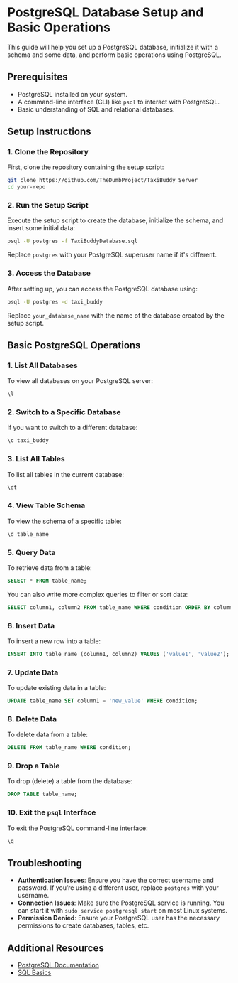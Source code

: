  # PostgreSQL Database Setup and Basic Operations
 
 This guide will help you set up a PostgreSQL database, initialize it with a schema and some data, and perform basic operations using PostgreSQL.
 
 ## Prerequisites
 
 - PostgreSQL installed on your system.
 - A command-line interface (CLI) like `psql` to interact with PostgreSQL.
 - Basic understanding of SQL and relational databases.
 
 ## Setup Instructions
 
 ### 1. Clone the Repository
 
 First, clone the repository containing the setup script:
 
 ```bash
 git clone https://github.com/TheDumbProject/TaxiBuddy_Server
 cd your-repo
 ```
 
 ### 2. Run the Setup Script
 
 Execute the setup script to create the database, initialize the schema, and insert some initial data:
 
 ```bash
 psql -U postgres -f TaxiBuddyDatabase.sql
 ```
 
 Replace `postgres` with your PostgreSQL superuser name if it's different.
 
 ### 3. Access the Database
 
 After setting up, you can access the PostgreSQL database using:
 
 ```bash
 psql -U postgres -d taxi_buddy
 ```
 
 Replace `your_database_name` with the name of the database created by the setup script.
 
 ## Basic PostgreSQL Operations
 
 ### 1. List All Databases
 
 To view all databases on your PostgreSQL server:
 
 ```sql
 \l
 ```
 
 ### 2. Switch to a Specific Database
 
 If you want to switch to a different database:
 
 ```sql
 \c taxi_buddy
 ```
 
 ### 3. List All Tables
 
 To list all tables in the current database:
 
 ```sql
 \dt
 ```
 
 ### 4. View Table Schema
 
 To view the schema of a specific table:
 
 ```sql
 \d table_name
 ```
 
 ### 5. Query Data
 
 To retrieve data from a table:
 
 ```sql
 SELECT * FROM table_name;
 ```
 
 You can also write more complex queries to filter or sort data:
 
 ```sql
 SELECT column1, column2 FROM table_name WHERE condition ORDER BY column1;
 ```
 
 ### 6. Insert Data
 
 To insert a new row into a table:
 
 ```sql
 INSERT INTO table_name (column1, column2) VALUES ('value1', 'value2');
 ```
 
 ### 7. Update Data
 
 To update existing data in a table:
 
 ```sql
 UPDATE table_name SET column1 = 'new_value' WHERE condition;
 ```
 
 ### 8. Delete Data
 
 To delete data from a table:
 
 ```sql
 DELETE FROM table_name WHERE condition;
 ```
 
 ### 9. Drop a Table
 
 To drop (delete) a table from the database:
 
 ```sql
 DROP TABLE table_name;
 ```
 
 ### 10. Exit the `psql` Interface
 
 To exit the PostgreSQL command-line interface:
 
 ```sql
 \q
 ```
 
 ## Troubleshooting
 
 - **Authentication Issues**: Ensure you have the correct username and password. If you’re using a different user, replace `postgres` with your username.
 - **Connection Issues**: Make sure the PostgreSQL service is running. You can start it with `sudo service postgresql start` on most Linux systems.
 - **Permission Denied**: Ensure your PostgreSQL user has the necessary permissions to create databases, tables, etc.
 
 ## Additional Resources
 
 - [PostgreSQL Documentation](https:www.postgresql.org/docs/)
 - [SQL Basics](https:www.w3schools.com/sql/)

